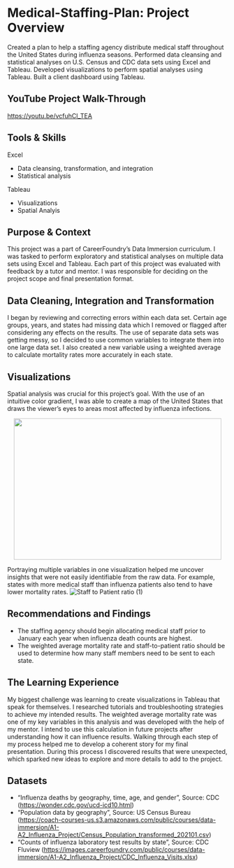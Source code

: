 # Medical-Staffing-Plan: Project Overview
Created a plan to help a staffing agency distribute medical staff throughout the United States during influenza seasons.
Performed data cleansing and statistical analyses on U.S. Census and CDC data sets using Excel and Tableau.
Developed visualizations to perform spatial analyses using Tableau.
Built a client dashboard using Tableau.

## YouTube Project Walk-Through
https://youtu.be/vcfuhCl_TEA

## Tools & Skills
Excel
* Data cleansing, transformation, and integration
* Statistical analysis
  
Tableau
* Visualizations
* Spatial Analyis

## Purpose & Context
This project was a part of CareerFoundry’s Data Immersion curriculum. I was tasked to perform exploratory and statistical analyses on multiple data sets using Excel and Tableau. Each part of this project was evaluated with feedback by a tutor and mentor. 
I was responsible for deciding on the project scope and final presentation format.

## Data Cleaning, Integration and Transformation
I began by reviewing and correcting errors within each data set. Certain age groups, years, and states had missing data which I removed or flagged after considering any effects on the results.
The use of separate data sets was getting messy, so I decided to use common variables to integrate them into one large data set. I also created a new variable using a weighted average to calculate mortality rates more 
accurately in each state.

## Visualizations
Spatial analysis was crucial for this project’s goal. With the use of an intuitive color gradient, I was able to create a map of the United States that draws the viewer’s eyes to areas most affected by influenza 
infections.
<p align="center">
  <img src="https://github.com/ke177409/Medical-Staffing-Plan/assets/118031032/a725ebdd-f43c-4ba7-af73-8a44ff0f1b08" width="475" height="323"/>
</p>

Portraying multiple variables in one visualization helped me uncover insights that were not easily identifiable from the raw data. For example, states with more medical staff than influenza patients also 
tend to have lower mortality rates. 
![Staff to Patient ratio (1)](https://github.com/ke177409/Medical-Staffing-Plan/assets/118031032/ba912df1-fc30-4bed-9866-db2145011bde)

## Recommendations and Findings
* The staffing agency should begin allocating medical staff prior to January each year when influenza death counts are highest.
* The weighted average mortality rate and staff-to-patient ratio should be used to determine how many staff members need to be sent to each state.

## The Learning Experience
My biggest challenge was learning to create visualizations in Tableau that speak for themselves. I researched tutorials and troubleshooting strategies to achieve my intended results.
The weighted average mortality rate was one of my key variables in this analysis and was developed with the help of my mentor. I intend to use this calculation in future projects after understanding how it can 
influence results.
Walking through each step of my process helped me to develop a coherent story for my final presentation. During this process I discovered results that were unexpected, which sparked new ideas to explore and more 
details to add to the project.

## Datasets
* “Influenza deaths by geography, time, age, and gender”, Source: CDC (https://wonder.cdc.gov/ucd-icd10.html)
* “Population data by geography”, Source: US Census Bureau (https://coach-courses-us.s3.amazonaws.com/public/courses/data-immersion/A1-A2_Influenza_Project/Census_Population_transformed_202101.csv)
* “Counts of influenza laboratory test results by state”, Source: CDC Fluview (https://images.careerfoundry.com/public/courses/data-immersion/A1-A2_Influenza_Project/CDC_Influenza_Visits.xlsx)
